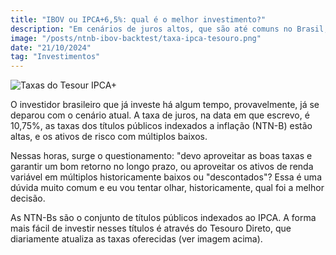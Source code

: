 ```yaml
---
title: "IBOV ou IPCA+6,5%: qual é o melhor investimento?"
description: "Em cenários de juros altos, que são até comuns no Brasil, os investidores se deparam com um conflito entre aproveitar boas taxas na Renda Fixa ou ativos descontados na Renda Variável"
image: "/posts/ntnb-ibov-backtest/taxa-ipca-tesouro.png"
date: "21/10/2024"
tag: "Investimentos"
---
```


![Taxas do Tesour IPCA+](/posts/ntnb-ibov-backtest/taxa-ipca-tesouro.png)

O investidor brasileiro que já investe há algum tempo, provavelmente, já se deparou com o cenário atual. A taxa de juros, na data em que escrevo, é 10,75%, as taxas dos títulos públicos indexados a inflação (NTN-B) estão altas, e os ativos de risco com múltiplos baixos.

Nessas horas, surge o questionamento: "devo aproveitar as boas taxas e garantir um bom retorno no longo prazo, ou aproveitar os ativos de renda variável em múltiplos historicamente baixos ou "descontados"? Essa é uma dúvida muito comum e eu vou tentar olhar, historicamente, qual foi a melhor decisão.

As NTN-Bs são o conjunto de títulos públicos indexados ao IPCA. A forma mais fácil de investir nesses títulos é através do Tesouro Direto, que diariamente atualiza as taxas oferecidas (ver imagem acima).
